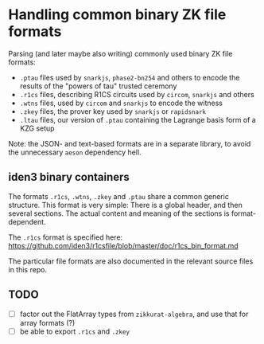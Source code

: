 
Handling common binary ZK file formats
======================================

Parsing (and later maybe also writing) commonly used binary ZK file formats:

- `.ptau` files used by `snarkjs`, `phase2-bn254` and others to encode the results of the "powers of tau" trusted ceremony
- `.r1cs` files, describing R1CS circuits used by `circom`, `snarkjs` and others
- `.wtns` files, used by `circom` and `snarkjs` to encode the witness
- `.zkey` files, the prover key used by `snarkjs` or `rapidsnark`
- `.ltau` files, our version of `.ptau` containing the Lagrange basis form of a KZG setup

Note: the JSON- and text-based formats are in a separate library, to avoid the unnecessary
`aeson` dependency hell. 


iden3 binary containers
-----------------------

The formats `.r1cs`, `.wtns`, `.zkey` and `.ptau` share a common generic structure.
This format is very simple: There is a global header, and then several sections.
The actual content and meaning of the sections is format-dependent.

The `.r1cs` format is specified here: https://github.com/iden3/r1csfile/blob/master/doc/r1cs_bin_format.md

The particular file formats are also documented in the relevant source files in this repo.


TODO
----

- [ ] factor out the FlatArray types from `zikkurat-algebra`, and use that for array formats (?)
- [ ] be able to export `.r1cs` and `.zkey`
